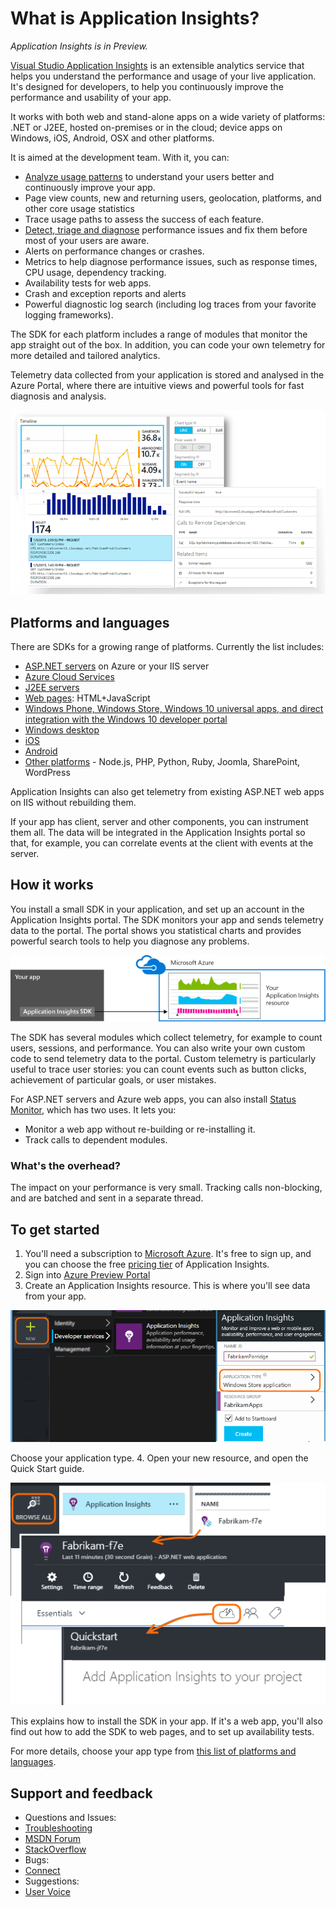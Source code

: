 <properties
	pageTitle="What is Application Insights?"
  description="What is Application Insights?"
  services="visual-studio-online"
  documentationCenter = ""
  authors="terryaustin"
  manager="terryaustin"
  editor="terryaustin" /> 

# What is Application Insights?


*Application Insights is in Preview.*



[Visual Studio Application Insights](https://azure.microsoft.com/services/application-insights) is an extensible analytics service that helps you understand the performance and usage of your live application. It's designed for developers, to help you continuously improve the performance and usability of your app.



It works with both web and stand-alone apps on a wide variety of platforms: .NET or J2EE, hosted on-premises or in the cloud; device apps on Windows, iOS, Android, OSX and other platforms.



It is aimed at the development team. With it, you can:


- [Analyze usage patterns](https://azure.microsoft.com/documentation/articles/app-insights-overview-usage/) to understand your users better and continuously improve your app. 
 - Page view counts, new and returning users, geolocation, platforms, and other core usage statistics
 - Trace usage paths to assess the success of each feature.
- [Detect, triage and diagnose](https://azure.microsoft.com/documentation/articles/app-insights-detect-triage-diagnose/) performance issues and fix them before most of your users are aware.
 - Alerts on performance changes or crashes.
 - Metrics to help diagnose performance issues, such as response times, CPU usage, dependency tracking.
 - Availability tests for web apps.
 - Crash and exception reports and alerts
 - Powerful diagnostic log search (including log traces from your favorite logging frameworks).


The SDK for each platform includes a range of modules that monitor the app straight out of the box. In addition, you can code your own telemetry for more detailed and tailored analytics.



Telemetry data collected from your application is stored and analysed in the Azure Portal, where there are intuitive views and powerful tools for fast diagnosis and analysis.



![Chart user activity statistics, or drill into specific events.](./media/application-insights/00-sample.png)


## Platforms and languages


There are SDKs for a growing range of platforms. Currently the list includes:


- [ASP.NET servers](https://azure.microsoft.com/documentation/articles/app-insights-start-monitoring-app-health-usage/) on Azure or your IIS server
- [Azure Cloud Services](https://azure.microsoft.com/documentation/articles/app-insights-cloudservices/)
- [J2EE servers](https://azure.microsoft.com/documentation/articles/app-insights-java-get-started/)
- [Web pages](https://azure.microsoft.com/documentation/articles/app-insights-javascript/): HTML+JavaScript
- [Windows Phone, Windows Store, Windows 10 universal apps, and direct integration with the Windows 10 developer portal](https://azure.microsoft.com/documentation/articles/app-insights-windows-get-started/)
- [Windows desktop](https://azure.microsoft.com/documentation/articles/app-insights-windows-desktop/)
- [iOS](https://azure.microsoft.com/documentation/articles/app-insights-ios/)
- [Android](https://azure.microsoft.com/documentation/articles/app-insights-android/)
- [Other platforms](https://azure.microsoft.com/documentation/articles/app-insights-platforms/) - Node.js, PHP, Python, Ruby, Joomla, SharePoint, WordPress


Application Insights can also get telemetry from existing ASP.NET web apps on IIS without rebuilding them.



If your app has client, server and other components, you can instrument them all. The data will be integrated in the Application Insights portal so that, for example, you can correlate events at the client with events at the server.


## How it works


You install a small SDK in your application, and set up an account in the Application Insights portal. The SDK monitors your app and sends telemetry data to the portal. The portal shows you statistical charts and provides powerful search tools to help you diagnose any problems.



![The Application Insights SDK in your app sends telemetry to your Application Insights resource in the Azure portal.](./media/application-insights/01-scheme.png)



The SDK has several modules which collect telemetry, for example to count users, sessions, and performance. You can also write your own custom code to send telemetry data to the portal. Custom telemetry is particularly useful to trace user stories: you can count events such as button clicks, achievement of particular goals, or user mistakes.



For ASP.NET servers and Azure web apps, you can also install [Status Monitor](https://azure.microsoft.com/documentation/articles/app-insights-monitor-performance-live-website-now/), which has two uses. It lets you:


- Monitor a web app without re-building or re-installing it.
- Track calls to dependent modules.

### What's the overhead?


The impact on your performance is very small. Tracking calls non-blocking, and are batched and sent in a separate thread.


## To get started

1. You'll need a subscription to [Microsoft Azure](https://azure.com). It's free to sign up, and you can choose the free [pricing tier](https://azure.microsoft.com/pricing/details/application-insights/) of Application Insights.
2. Sign into [Azure Preview Portal](https://portal.azure.com)
3. Create an Application Insights resource. This is where you'll see data from your app.



![Add, Developer Services, Application Insights.](./media/application-insights/11-new.png)



Choose your application type.
4. Open your new resource, and open the Quick Start guide.



![Browse, ](./media/application-insights/quickstart.png)



This explains how to install the SDK in your app. If it's a web app, you'll also find out how to add the SDK to web pages, and to set up availability tests.


For more details, choose your app type from [this list of platforms and languages](https://azure.microsoft.com/documentation/articles/app-insights-platforms/).


## Support and feedback

- Questions and Issues:
 - [Troubleshooting](https://azure.microsoft.com/documentation/articles/app-insights-troubleshoot-faq/)
 - [MSDN Forum](https://social.msdn.microsoft.com/Forums/vstudio/en-US/home?forum=ApplicationInsights)
 - [StackOverflow](http://stackoverflow.com/questions/tagged/ms-application-insights)
- Bugs:
 - [Connect](https://connect.microsoft.com/VisualStudio/Feedback/LoadSubmitFeedbackForm?FormID=6076)
- Suggestions:
 - [User Voice](http://visualstudio.uservoice.com/forums/121579-visual-studio/category/77108-application-insights)
